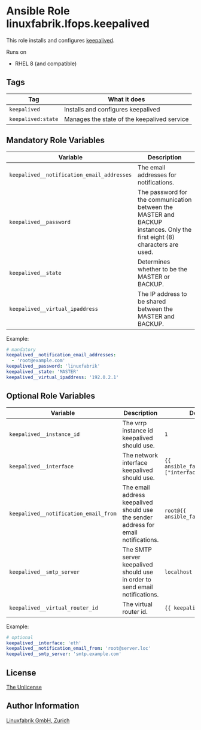 # Ansible Role linuxfabrik.lfops.keepalived

This role installs and configures [keepalived](https://www.keepalived.org/).

Runs on

* RHEL 8 (and compatible)

## Tags

| Tag                 | What it does                                      |
| ---                 | ------------                                      |
| `keepalived`          | Installs and configures keepalived                  |
| `keepalived:state`    | Manages the state of the keepalived service         |


## Mandatory Role Variables

| Variable | Description |
| -------- | ----------- |
| `keepalived__notification_email_addresses` | The email addresses for notifications. |
| `keepalived__password` | The password for the communication between the MASTER and BACKUP instances. Only the first eight (8) characters are used. |
| `keepalived__state` | Determines whether to be the MASTER or BACKUP. |
| `keepalived__virtual_ipaddress` | The IP address to be shared between the MASTER and BACKUP. |

Example:
```yaml
# mandatory
keepalived__notification_email_addresses:
  - 'root@example.com'
keepalived__password: 'linuxfabrik'
keepalived__state: 'MASTER'
keepalived__virtual_ipaddress: '192.0.2.1'
```


## Optional Role Variables

| Variable | Description | Default Value |
| -------- | ----------- | ------------- |
| `keepalived__instance_id` | The vrrp instance id keepalived should use. | `1` |
| `keepalived__interface` | The network interface keepalived should use. | `{{ ansible_facts["default_ipv4"]["interface"] }}` |
| `keepalived__notification_email_from` | The email address keepalived should use the sender address for email notifications. | `root@{{ ansible_facts["nodename"] }}` |
| `keepalived__smtp_server` | The SMTP server keepalived should use in order to send email notifications. | `localhost` |
| `keepalived__virtual_router_id` | The virtual router id. | `{{ keepalived__instance_id }}` |


Example:
```yaml
# optional
keepalived__interface: 'eth'
keepalived__notification_email_from: 'root@server.loc'
keepalived__smtp_server: 'smtp.example.com'
```


## License

[The Unlicense](https://unlicense.org/)


## Author Information

[Linuxfabrik GmbH, Zurich](https://www.linuxfabrik.ch)

